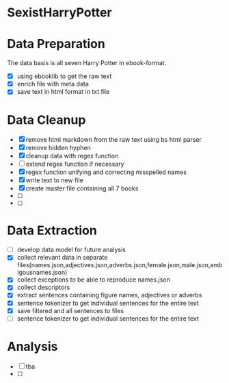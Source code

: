 # SexistHarryPotter

# Data Preparation
The data basis is all seven Harry Potter in ebook-format. 
- [x] using ebooklib to get the raw text
- [x] enrich file with meta data
- [x] save text in html format in txt file
# Data Cleanup
- [x] remove html markdown from the raw text using bs html parser
- [x] remove hidden hyphen
- [x] cleanup data with regex function
- [ ] extend regex function if necessary
- [x] regex function unifying and correcting misspelled names
- [x] write text to new file
- [x] create master file containing all 7 books
- [ ]
- [ ]
# Data Extraction
- [ ] develop data model for future analysis
- [x] collect relevant data in separate files(names.json,adjectives.json,adverbs.json,female.json,male.json,ambigousnames.json)
- [x] collect exceptions to be able to reproduce names.json
- [x] collect descriptors
- [x] extract sentences containing figure names, adjectives or adverbs
- [x] sentence tokenizer to get individual sentences for the entire text
- [x] save filtered and all sentences to files
- [ ] sentence tokenizer to get individual sentences for the entire text
# Analysis
- [ ] tba
- [ ]
